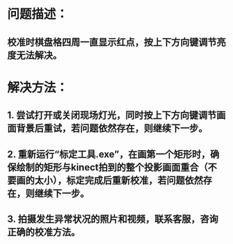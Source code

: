 # 问题描述：
## 校准时棋盘格四周一直显示红点，按上下方向键调节亮度无法解决。
# 解决方法：
## 1. 尝试打开或关闭现场灯光，同时按上下方向键调节画面背景后重试，若问题依然存在，则继续下一步。
## 2. 重新运行“标定工具.exe”，在画第一个矩形时，确保绘制的矩形与kinect拍到的整个投影画面重合（不要画的太小），标定完成后重新校准，若问题依然存在，则继续下一步。
## 3. 拍摄发生异常状况的照片和视频，联系客服，咨询正确的校准方法。